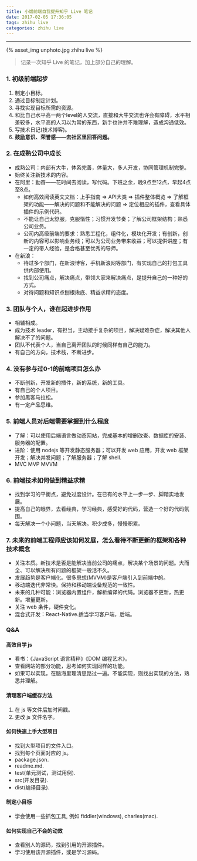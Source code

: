 ```yaml
---
title: 小爝前端自我提升知乎 Live 笔记
date: 2017-02-05 17:36:05
tags: zhihu live
categories: zhihu live
---
```


<hr>

{% asset_img unphoto.jpg zhihu live %}

<blockquote>
  记录一次知乎 Live 的笔记，加上部分自己的理解。

</blockquote>

<!--more-->


### 1. 初级前端起步

 1. 制定小目标。
 2. 通过目标制定计划。
 3. 寻找实现目标所需的资源。
 4. 和比自己水平高一两个level的人交流，直接和大牛交流也许会有障碍，水平相差较多，水平高的人习以为常的东西，新手也许并不难理解，造成沟通低效。
 5. 写技术日记(技术博客)。
 6. **鼓励意识、荣誉感——去社区里回答问题。**

###  2. 在成熟公司中成长

* 成熟公司：内部有大牛，体系完善，体量大，多人开发，协同管理机制完整。
* 始终关注新技术的内容。
* 在阿里：勤奋——花时间去阅读，写代码。下班之余，晚9点至12点，早起4点至8点。
   * 如何高效阅读英文文档：上手指南 => API大类 => 插件整体概览 => 了解框架的功能——解决的问题和不能解决的问题 => 定位相应的插件，查看具体插件的示例代码。
   * 不能让自己太舒服，克服惰性；习惯开发节奏；了解公司框架结构；熟悉公司业务。
   * 公司内高级前端的要求：熟悉工程化，组件化，模块化开发；有创新，创新的内容可以影响业务线；可以为公司业务带来收益；可以提供讲座；有一定的带人经验，是合格甚至优秀的导师。
* 在新浪：
   * 待过多个部门，在新浪博客，手机新浪网等部门，有实现自己的打包工具供内部使用。
   * 找到公司痛点，解决痛点，带领大家来解决痛点，是提升自己的一种好的方式。
   * 对待问题和知识点刨根揪底、精益求精的态度。

### 3. 团队与个人，谁在起进步作用

* 相辅相成。
* 成为技术 leader，有担当，主动接手复杂的项目，解决疑难杂症，解决其他人解决不了的问题。
* 团队不代表个人，当自己离开团队的时候同样有自己的能力。
* 有自己的方向，技术栈，不断进步。

### 4. 没有参与过0-1的前端项目怎么办

* 不断创新，开发新的插件，新的系统，新的工具。
* 有自己的个人项目。
* 参加黑客马拉松。
* 有一定产品思维。

### 5. 前端人员对后端需要掌握到什么程度

* 了解：可以使用后端语言做动态网站，完成基本的增删改查、数据库的安装、服务器的配置。
* 进阶：使用 nodejs 等开发静态服务器；可以开发 web 应用，开发 web 框架开发；解决并发问题；了解服务器；了解 shell.
* MVC MVP MVVM

### 6. 前端技术如何做到精益求精

* 找到学习的平衡点，避免过度设计。在已有的水平上一步一步、脚踏实地发展。
* 提高自己的眼界，去看经典，学习经典，感受好的代码，营造一个好的代码氛围。
* 每天解决一个小问题，当天解决。积少成多，慢慢积累。

### 7. 未来的前端工程师应该如何发展，怎么看待不断更新的框架和各种技术概念

* 关注本质。新技术是否是能解决当前公司的痛点，解决某个场景的问题。大而全、可以解决所有问题的框架一般活不久。
* 发展趋势是客户端化。很多思想(MVVM)是客户端引入到前端中的。
* 移动端迭代非常快。保持和移动端设备规范的一致性。
* 未来的几种可能：浏览器内置组件，解析编译的代码。浏览器不更新，热更新。增量更新。
* 关注 web 条件，硬件变化。
* 混合式开发：React-Native.适当学习客户端，后端。

### Q&A

#### 高效自学 js

* 看书：《JavaScript 语言精粹》《DOM 编程艺术》。
* 查看网站的部分功能，思考如何实现同样的功能。
* 如果可以实现，在脑海里理清思路过一遍。不能实现，则找出实现的方法，熟悉并理解。

#### 清理客户端缓存方法

 1. 在 js 等文件后加时间戳。
 2. 更改 js 文件名字。

#### 如何快速上手大型项目

* 找到大型项目的文件入口。
* 找到每个页面对应的 js。
* package.json.
* readme.md.
* test(单元测试，测试用例).
* src(开发目录).
* dist(编译目录).

#### 制定小目标

* 学会使用一些抓包工具, 例如 fiddler(windows), charles(mac).

#### 如何实现自己不会的动效

* 查看别人的源码，找到引用的开源插件。
* 学习使用该开源插件，或是学习源码。